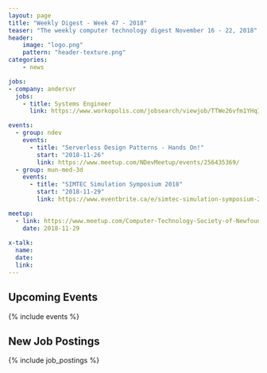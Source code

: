 ```yaml
---
layout: page
title: "Weekly Digest - Week 47 - 2018"
teaser: "The weekly computer technology digest November 16 - 22, 2018"
header:
    image: "logo.png"
    pattern: "header-texture.png"
categories:
    - news

jobs:
- company: andersvr
  jobs:
    - title: Systems Engineer
      link: https://www.workopolis.com/jobsearch/viewjob/TTWe26vfm1YHqIOXWlE24kVW3fMlRZfp54uGj0xQzRSRXRVmpUu_uQ

events:
  - group: ndev
    events:
      - title: "Serverless Design Patterns - Hands On!"
        start: "2018-11-26"
        link: https://www.meetup.com/NDevMeetup/events/256435369/
  - group: mun-med-3d
    events:
      - title: "SIMTEC Simulation Symposium 2018"
        start: "2018-11-29"
        link: https://www.eventbrite.ca/e/simtec-simulation-symposium-2018-tickets-50490453305

meetup:
  - link: https://www.meetup.com/Computer-Technology-Society-of-Newfoundland-and-Labrador/events/rpdzmpyxpbmc/
    date: 2018-11-29
  
x-talk:
  name:
  date: 
  link: 
---
```


## Upcoming Events
{% include events %}

## New Job Postings
{% include job_postings %}
